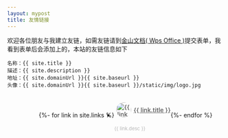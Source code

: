 ```yaml
---
layout: mypost
title: 友情链接
---
```


欢迎各位朋友与我建立友链，如需友链请到[金山文档( Wps Office )](https://f.wps.cn/w/UZUFVIu7)提交表单，我看到表单后会添加上的，本站的友链信息如下

```
名称：{{ site.title }}
描述：{{ site.description }}
地址：{{ site.domainUrl }}{{ site.baseurl }}
头像：{{ site.domainUrl }}{{ site.baseurl }}/static/img/logo.jpg
```

<ul style="width: 100%;display: flex;align-items: center;justify-content: center;flex-wrap: wrap;" id="links_list">
  {%- for link in site.links %}
  <li>
    <p><a href="{{ link.url }}" title="{{ link.title }}" target="_blank" style="border-bottom: none;font-weight: 600;display: flex; justify-content: center;align-items: center;color: #666;"><img src="{{ link.icon }}" alt="{{ link.title }}" style="border-radius: 50%;height: 35px;display: inline;margin: 5px;">{{ link.title }}</a></p><p style="color: #b7b7b7;font-size: 0.8em;">{{ link.desc }}</p>
  </li>
  {%- endfor %}
</ul>
